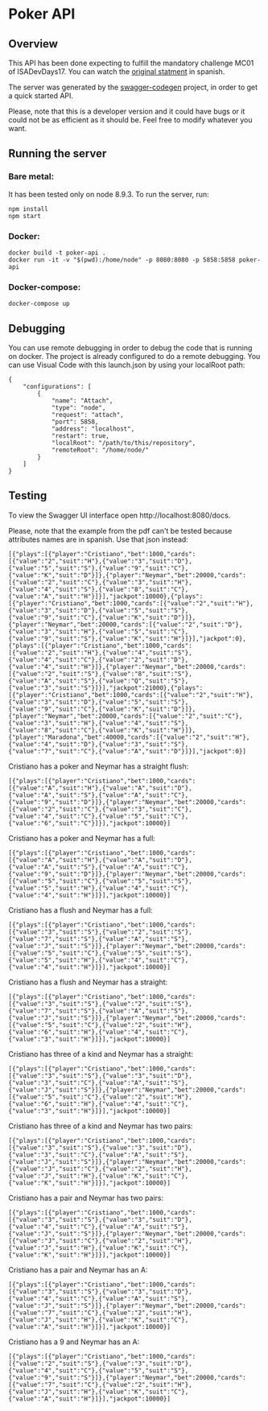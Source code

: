 # Poker API

## Overview
This API has been done expecting to fulfill the mandatory challenge MC01 of ISADevDays17. You can watch the [original statment](https://github.com/javrd/poker-api/blob/master/MC01%20-%20API%20para%20Manos%20de%20Poker.pdf) in spanish.

The server was generated by the [swagger-codegen](https://github.com/swagger-api/swagger-codegen) project, in order to get a quick started API.

Please, note that this is a developer version and it could have bugs or it could not be as efficient as it should be. Feel free to modify whatever you want.

## Running the server

### Bare metal:
It has been tested only on node 8.9.3.
To run the server, run:

```
npm install
npm start
```

### Docker:

```
docker build -t poker-api .
docker run -it -v "$(pwd):/home/node" -p 8080:8080 -p 5858:5858 poker-api
```

### Docker-compose:

```
docker-compose up
```
## Debugging
You can use remote debugging in order to debug the code that is running on docker. The project is already configured to do a remote debugging. You can use Visual Code with this launch.json by using your localRoot path:
```
{
    "configurations": [
        {
            "name": "Attach",
            "type": "node",
            "request": "attach",
            "port": 5858,
            "address": "localhost",
            "restart": true,
            "localRoot": "/path/to/this/repository",
            "remoteRoot": "/home/node/"
        }
    ]
}
```

## Testing
To view the Swagger UI interface open http://localhost:8080/docs.

Please, note that the example from the pdf can't be tested because attributes names are in spanish. Use that json instead:
```
[{"plays":[{"player":"Cristiano","bet":1000,"cards":[{"value":"2","suit":"H"},{"value":"3","suit":"D"},{"value":"5","suit":"S"},{"value":"9","suit":"C"},{"value":"K","suit":"D"}]},{"player":"Neymar","bet":20000,"cards":[{"value":"2","suit":"C"},{"value":"3","suit":"H"},{"value":"4","suit":"S"},{"value":"8","suit":"C"},{"value":"A","suit":"H"}]}],"jackpot":10000},{"plays":[{"player":"Cristiano","bet":1000,"cards":[{"value":"2","suit":"H"},{"value":"3","suit":"D"},{"value":"5","suit":"S"},{"value":"9","suit":"C"},{"value":"K","suit":"D"}]},{"player":"Neymar","bet":20000,"cards":[{"value":"2","suit":"D"},{"value":"3","suit":"H"},{"value":"5","suit":"C"},{"value":"9","suit":"S"},{"value":"K","suit":"H"}]}],"jackpot":0},{"plays":[{"player":"Cristiano","bet":1000,"cards":[{"value":"2","suit":"H"},{"value":"4","suit":"S"},{"value":"4","suit":"C"},{"value":"2","suit":"D"},{"value":"4","suit":"H"}]},{"player":"Neymar","bet":20000,"cards":[{"value":"2","suit":"S"},{"value":"8","suit":"S"},{"value":"A","suit":"S"},{"value":"Q","suit":"S"},{"value":"3","suit":"S"}]}],"jackpot":21000},{"plays":[{"player":"Cristiano","bet":1000,"cards":[{"value":"2","suit":"H"},{"value":"3","suit":"D"},{"value":"5","suit":"S"},{"value":"9","suit":"C"},{"value":"K","suit":"D"}]},{"player":"Neymar","bet":20000,"cards":[{"value":"2","suit":"C"},{"value":"3","suit":"H"},{"value":"4","suit":"S"},{"value":"8","suit":"C"},{"value":"K","suit":"H"}]},{"player":"Maradona","bet":40000,"cards":[{"value":"2","suit":"H"},{"value":"4","suit":"D"},{"value":"3","suit":"S"},{"value":"7","suit":"C"},{"value":"A","suit":"D"}]}],"jackpot":0}]
```

Cristiano has a poker and Neymar has a straight flush:
```
[{"plays":[{"player":"Cristiano","bet":1000,"cards":[{"value":"A","suit":"H"},{"value":"A","suit":"D"},{"value":"A","suit":"S"},{"value":"A","suit":"C"},{"value":"9","suit":"D"}]},{"player":"Neymar","bet":20000,"cards":[{"value":"2","suit":"C"},{"value":"3","suit":"C"},{"value":"4","suit":"C"},{"value":"5","suit":"C"},{"value":"6","suit":"C"}]}],"jackpot":10000}]
```

Cristiano has a poker and Neymar has a full:
```
[{"plays":[{"player":"Cristiano","bet":1000,"cards":[{"value":"A","suit":"H"},{"value":"A","suit":"D"},{"value":"A","suit":"S"},{"value":"A","suit":"C"},{"value":"9","suit":"D"}]},{"player":"Neymar","bet":20000,"cards":[{"value":"5","suit":"C"},{"value":"5","suit":"S"},{"value":"5","suit":"H"},{"value":"4","suit":"C"},{"value":"4","suit":"H"}]}],"jackpot":10000}]
```

Cristiano has a flush and Neymar has a full:
```
[{"plays":[{"player":"Cristiano","bet":1000,"cards":[{"value":"3","suit":"S"},{"value":"2","suit":"S"},{"value":"7","suit":"S"},{"value":"A","suit":"S"},{"value":"J","suit":"S"}]},{"player":"Neymar","bet":20000,"cards":[{"value":"5","suit":"C"},{"value":"5","suit":"S"},{"value":"5","suit":"H"},{"value":"4","suit":"C"},{"value":"4","suit":"H"}]}],"jackpot":10000}]
```

Cristiano has a flush and Neymar has a straight:
```
[{"plays":[{"player":"Cristiano","bet":1000,"cards":[{"value":"3","suit":"S"},{"value":"2","suit":"S"},{"value":"7","suit":"S"},{"value":"A","suit":"S"},{"value":"J","suit":"S"}]},{"player":"Neymar","bet":20000,"cards":[{"value":"5","suit":"C"},{"value":"2","suit":"H"},{"value":"6","suit":"H"},{"value":"4","suit":"C"},{"value":"3","suit":"H"}]}],"jackpot":10000}]
```

Cristiano has three of a kind and Neymar has a straight:
```
[{"plays":[{"player":"Cristiano","bet":1000,"cards":[{"value":"3","suit":"S"},{"value":"3","suit":"D"},{"value":"3","suit":"C"},{"value":"A","suit":"S"},{"value":"J","suit":"S"}]},{"player":"Neymar","bet":20000,"cards":[{"value":"5","suit":"C"},{"value":"2","suit":"H"},{"value":"6","suit":"H"},{"value":"4","suit":"C"},{"value":"3","suit":"H"}]}],"jackpot":10000}]
```

Cristiano has three of a kind and Neymar has two pairs:
```
[{"plays":[{"player":"Cristiano","bet":1000,"cards":[{"value":"3","suit":"S"},{"value":"3","suit":"D"},{"value":"3","suit":"C"},{"value":"A","suit":"S"},{"value":"J","suit":"S"}]},{"player":"Neymar","bet":20000,"cards":[{"value":"J","suit":"C"},{"value":"2","suit":"H"},{"value":"J","suit":"H"},{"value":"K","suit":"C"},{"value":"K","suit":"H"}]}],"jackpot":10000}]
```

Cristiano has a pair and Neymar has two pairs:
```
[{"plays":[{"player":"Cristiano","bet":1000,"cards":[{"value":"3","suit":"S"},{"value":"3","suit":"D"},{"value":"4","suit":"C"},{"value":"A","suit":"S"},{"value":"J","suit":"S"}]},{"player":"Neymar","bet":20000,"cards":[{"value":"J","suit":"C"},{"value":"2","suit":"H"},{"value":"J","suit":"H"},{"value":"K","suit":"C"},{"value":"K","suit":"H"}]}],"jackpot":10000}]
```

Cristiano has a pair and Neymar has an A:
```
[{"plays":[{"player":"Cristiano","bet":1000,"cards":[{"value":"3","suit":"S"},{"value":"3","suit":"D"},{"value":"4","suit":"C"},{"value":"A","suit":"S"},{"value":"J","suit":"S"}]},{"player":"Neymar","bet":20000,"cards":[{"value":"7","suit":"C"},{"value":"2","suit":"H"},{"value":"J","suit":"H"},{"value":"K","suit":"C"},{"value":"A","suit":"H"}]}],"jackpot":10000}]
```

Cristiano has a 9 and Neymar has an A:
```
[{"plays":[{"player":"Cristiano","bet":1000,"cards":[{"value":"2","suit":"S"},{"value":"3","suit":"D"},{"value":"4","suit":"C"},{"value":"5","suit":"S"},{"value":"9","suit":"S"}]},{"player":"Neymar","bet":20000,"cards":[{"value":"7","suit":"C"},{"value":"2","suit":"H"},{"value":"J","suit":"H"},{"value":"K","suit":"C"},{"value":"A","suit":"H"}]}],"jackpot":10000}]
```
